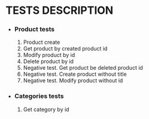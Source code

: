 # TESTS DESCRIPTION
* ### Product tests
    1. Product create
    2. Get product by created product id
    3. Modify product by id
    4. Delete product by id
    5. Negative test. Get product be deleted product id
    6. Negative test. Create product without title
    7. Negative test. Modify product without id
    
* ### Categories tests
    1. Get category by id
